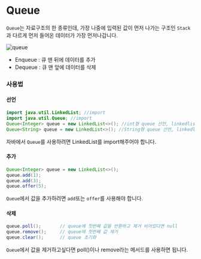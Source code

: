 # Queue
`Queue`는 자료구조의 한 종류인데, 가장 나중에 입력된 값이 먼저 나가는 구조인 `Stack`과 다르게 먼저 들어온 데이터가 가장 먼저나갑니다.

![queue](https://img1.daumcdn.net/thumb/R1280x0/?scode=mtistory2&fname=https%3A%2F%2Fblog.kakaocdn.net%2Fdn%2FbhvAPe%2FbtqHlVqf0RY%2FY4oCoA4wUkEpvIkU80i43K%2Fimg.png)

+ Enqueue : 큐 맨 뒤에 데이터를 추가
+ Dequeue : 큐 맨 앞에 데이터를 삭제

### 사용법
#### 선언

```java
import java.util.LinkedList; //import
import java.util.Queue; //import
Queue<Integer> queue = new LinkedList<>(); //int형 queue 선언, linkedlist 이용
Queue<String> queue = new LinkedList<>(); //String형 queue 선언, linkedlist 이용
```
자바에서 `Queue`를 사용하려면 LinkedList를 import해주어야 합니다.

#### 추가
```java
Queue<Integer> queue = new LinkedList<>();
queue.add(1);
queue.add(3);
queue.offer(5);
```
`Queue`에서 값을 추가하려면 `add`또는 `offer`를 사용해야 합니다.    
#### 삭제
```java
queue.poll();       // queue에 첫번째 값을 반환하고 제거 비어있다면 null
queue.remove();     // queue에 첫번째 값 제거
queue.clear();      // queue 초기화
```
`Queue`에서 값을 제거하고싶다면 poll()이나 remove라는 메서드를 사용하면 됩니다.